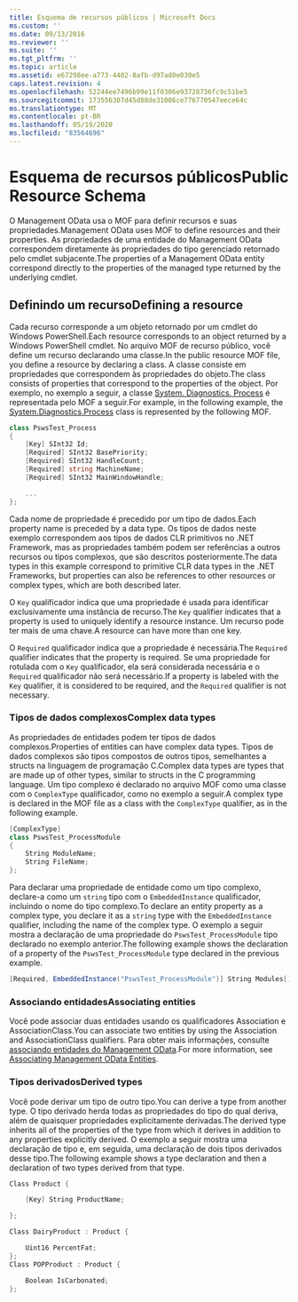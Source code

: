 ```yaml
---
title: Esquema de recursos públicos | Microsoft Docs
ms.custom: ''
ms.date: 09/13/2016
ms.reviewer: ''
ms.suite: ''
ms.tgt_pltfrm: ''
ms.topic: article
ms.assetid: e67298ee-a773-4402-8afb-d97ad0e030e5
caps.latest.revision: 4
ms.openlocfilehash: 52244ee7496b99e11f0306e93728736fc9c51be5
ms.sourcegitcommit: 173556307d45d88de31086ce776770547eece64c
ms.translationtype: MT
ms.contentlocale: pt-BR
ms.lasthandoff: 05/19/2020
ms.locfileid: "83564696"
---
```

# <a name="public-resource-schema"></a><span data-ttu-id="90cfd-102">Esquema de recursos públicos</span><span class="sxs-lookup"><span data-stu-id="90cfd-102">Public Resource Schema</span></span>

<span data-ttu-id="90cfd-103">O Management OData usa o MOF para definir recursos e suas propriedades.</span><span class="sxs-lookup"><span data-stu-id="90cfd-103">Management OData uses MOF to define resources and their properties.</span></span> <span data-ttu-id="90cfd-104">As propriedades de uma entidade do Management OData correspondem diretamente às propriedades do tipo gerenciado retornado pelo cmdlet subjacente.</span><span class="sxs-lookup"><span data-stu-id="90cfd-104">The properties of a Management OData entity correspond directly to the properties of the managed type returned by the underlying cmdlet.</span></span>

## <a name="defining-a-resource"></a><span data-ttu-id="90cfd-105">Definindo um recurso</span><span class="sxs-lookup"><span data-stu-id="90cfd-105">Defining a resource</span></span>

<span data-ttu-id="90cfd-106">Cada recurso corresponde a um objeto retornado por um cmdlet do Windows PowerShell.</span><span class="sxs-lookup"><span data-stu-id="90cfd-106">Each resource corresponds to an object returned by a Windows PowerShell cmdlet.</span></span> <span data-ttu-id="90cfd-107">No arquivo MOF de recurso público, você define um recurso declarando uma classe.</span><span class="sxs-lookup"><span data-stu-id="90cfd-107">In the public resource MOF file, you define a resource by declaring a class.</span></span> <span data-ttu-id="90cfd-108">A classe consiste em propriedades que correspondem às propriedades do objeto.</span><span class="sxs-lookup"><span data-stu-id="90cfd-108">The class consists of properties that correspond to the properties of the object.</span></span> <span data-ttu-id="90cfd-109">Por exemplo, no exemplo a seguir, a classe [System. Diagnostics. Process](/dotnet/api/System.Diagnostics.Process) é representada pelo MOF a seguir.</span><span class="sxs-lookup"><span data-stu-id="90cfd-109">For example, in the following example, the [System.Diagnostics.Process](/dotnet/api/System.Diagnostics.Process) class is represented by the following MOF.</span></span>

```csharp
class PswsTest_Process
{
    [Key] SInt32 Id;
    [Required] SInt32 BasePriority;
    [Required] SInt32 HandleCount;
    [Required] string MachineName;
    [Required] SInt32 MainWindowHandle;

    ...
};
```

<span data-ttu-id="90cfd-110">Cada nome de propriedade é precedido por um tipo de dados.</span><span class="sxs-lookup"><span data-stu-id="90cfd-110">Each property name is preceded by a data type.</span></span> <span data-ttu-id="90cfd-111">Os tipos de dados neste exemplo correspondem aos tipos de dados CLR primitivos no .NET Framework, mas as propriedades também podem ser referências a outros recursos ou tipos complexos, que são descritos posteriormente.</span><span class="sxs-lookup"><span data-stu-id="90cfd-111">The data types in this example correspond to primitive CLR data types in the .NET Frameworks, but properties can also be references to other resources or complex types, which are both described later.</span></span>

<span data-ttu-id="90cfd-112">O `Key` qualificador indica que uma propriedade é usada para identificar exclusivamente uma instância de recurso.</span><span class="sxs-lookup"><span data-stu-id="90cfd-112">The `Key` qualifier indicates that a property is used to uniquely identify a resource instance.</span></span> <span data-ttu-id="90cfd-113">Um recurso pode ter mais de uma chave.</span><span class="sxs-lookup"><span data-stu-id="90cfd-113">A resource can have more than one key.</span></span>

<span data-ttu-id="90cfd-114">O `Required` qualificador indica que a propriedade é necessária.</span><span class="sxs-lookup"><span data-stu-id="90cfd-114">The `Required` qualifier indicates that the property is required.</span></span> <span data-ttu-id="90cfd-115">Se uma propriedade for rotulada com o `Key` qualificador, ela será considerada necessária e o `Required` qualificador não será necessário.</span><span class="sxs-lookup"><span data-stu-id="90cfd-115">If a property is labeled with the `Key` qualifier, it is considered to be required, and the `Required` qualifier is not necessary.</span></span>

### <a name="complex-data-types"></a><span data-ttu-id="90cfd-116">Tipos de dados complexos</span><span class="sxs-lookup"><span data-stu-id="90cfd-116">Complex data types</span></span>

<span data-ttu-id="90cfd-117">As propriedades de entidades podem ter tipos de dados complexos.</span><span class="sxs-lookup"><span data-stu-id="90cfd-117">Properties of entities can have complex data types.</span></span> <span data-ttu-id="90cfd-118">Tipos de dados complexos são tipos compostos de outros tipos, semelhantes a structs na linguagem de programação C.</span><span class="sxs-lookup"><span data-stu-id="90cfd-118">Complex data types are types that are made up of other types, similar to structs in the C programming language.</span></span> <span data-ttu-id="90cfd-119">Um tipo complexo é declarado no arquivo MOF como uma classe com o `ComplexType` qualificador, como no exemplo a seguir.</span><span class="sxs-lookup"><span data-stu-id="90cfd-119">A complex type is declared in the MOF file as a class with the `ComplexType` qualifier, as in the following example.</span></span>

```csharp
[ComplexType]
class PswsTest_ProcessModule
{
    String ModuleName;
    String FileName;
};
```

<span data-ttu-id="90cfd-120">Para declarar uma propriedade de entidade como um tipo complexo, declare-a como um `string` tipo com o `EmbeddedInstance` qualificador, incluindo o nome do tipo complexo.</span><span class="sxs-lookup"><span data-stu-id="90cfd-120">To declare an entity property as a complex type, you declare it as a `string` type with the `EmbeddedInstance` qualifier, including the name of the complex type.</span></span> <span data-ttu-id="90cfd-121">O exemplo a seguir mostra a declaração de uma propriedade do `PswsTest_ProcessModule` tipo declarado no exemplo anterior.</span><span class="sxs-lookup"><span data-stu-id="90cfd-121">The following example shows the declaration of a property of the `PswsTest_ProcessModule` type declared in the previous example.</span></span>

```csharp
[Required, EmbeddedInstance("PswsTest_ProcessModule")] String Modules[];
```

### <a name="associating-entities"></a><span data-ttu-id="90cfd-122">Associando entidades</span><span class="sxs-lookup"><span data-stu-id="90cfd-122">Associating entities</span></span>

<span data-ttu-id="90cfd-123">Você pode associar duas entidades usando os qualificadores Association e AssociationClass.</span><span class="sxs-lookup"><span data-stu-id="90cfd-123">You can associate two entities by using the Association and AssociationClass qualifiers.</span></span> <span data-ttu-id="90cfd-124">Para obter mais informações, consulte [associando entidades do Management OData](./associating-management-odata-entities.md).</span><span class="sxs-lookup"><span data-stu-id="90cfd-124">For more information, see [Associating Management OData Entities](./associating-management-odata-entities.md).</span></span>

### <a name="derived-types"></a><span data-ttu-id="90cfd-125">Tipos derivados</span><span class="sxs-lookup"><span data-stu-id="90cfd-125">Derived types</span></span>

<span data-ttu-id="90cfd-126">Você pode derivar um tipo de outro tipo.</span><span class="sxs-lookup"><span data-stu-id="90cfd-126">You can derive a type from another type.</span></span> <span data-ttu-id="90cfd-127">O tipo derivado herda todas as propriedades do tipo do qual deriva, além de quaisquer propriedades explicitamente derivadas.</span><span class="sxs-lookup"><span data-stu-id="90cfd-127">The derived type inherits all of the properties of the type from which it derives in addition to any properties explicitly derived.</span></span> <span data-ttu-id="90cfd-128">O exemplo a seguir mostra uma declaração de tipo e, em seguida, uma declaração de dois tipos derivados desse tipo.</span><span class="sxs-lookup"><span data-stu-id="90cfd-128">The following example shows a type declaration and then a declaration of two types derived from that type.</span></span>

```csharp
Class Product {

    [Key] String ProductName;

};

Class DairyProduct : Product {

    Uint16 PercentFat;
};
Class POPProduct : Product {

    Boolean IsCarbonated;
};
```
